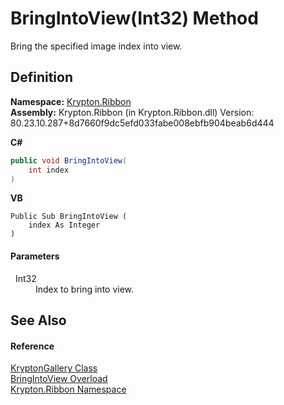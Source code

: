 # BringIntoView(Int32) Method


Bring the specified image index into view.



## Definition
**Namespace:** <a href="1e9bc734-cff9-e9b8-f013-94cdac669794.md">Krypton.Ribbon</a>  
**Assembly:** Krypton.Ribbon (in Krypton.Ribbon.dll) Version: 80.23.10.287+8d7660f9dc5efd033fabe008ebfb904beab6d444

**C#**
``` C#
public void BringIntoView(
	int index
)
```
**VB**
``` VB
Public Sub BringIntoView ( 
	index As Integer
)
```



#### Parameters
<dl><dt>  Int32</dt><dd>Index to bring into view.</dd></dl>

## See Also


#### Reference
<a href="b0876d6a-7c19-db50-8ef0-31377b905cdd.md">KryptonGallery Class</a>  
<a href="72cdb8e0-a627-9e99-f033-772dde0a72a4.md">BringIntoView Overload</a>  
<a href="1e9bc734-cff9-e9b8-f013-94cdac669794.md">Krypton.Ribbon Namespace</a>  
